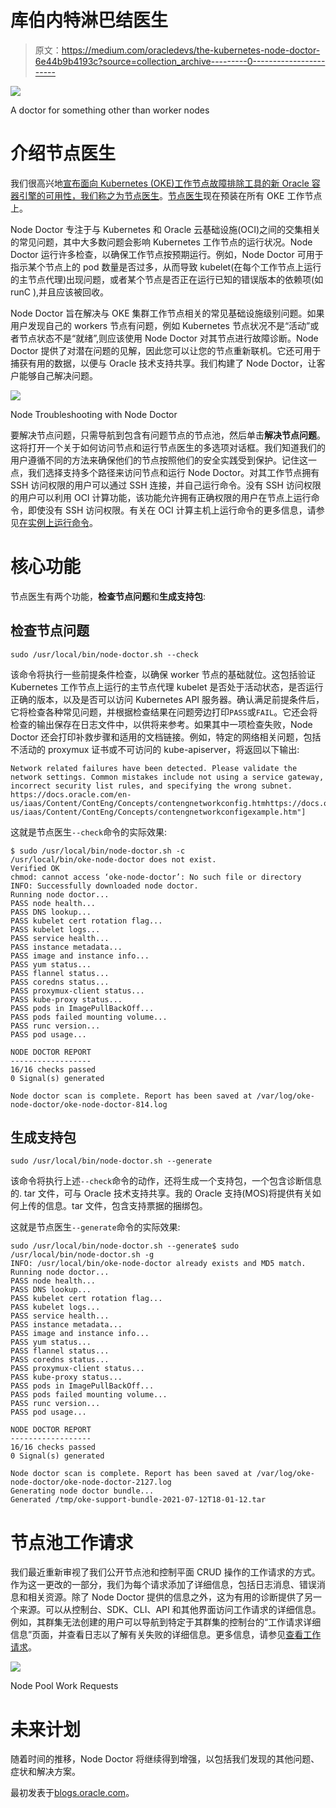 # 库伯内特淋巴结医生

> 原文：<https://medium.com/oracledevs/the-kubernetes-node-doctor-6e44b9b4193c?source=collection_archive---------0----------------------->

![](img/3f14b097717a3bcbeadaf211e33cf835.png)

A doctor for something other than worker nodes

# 介绍节点医生

我们很高兴地[宣布面向 Kubernetes (OKE)工作节点故障排除工具的新 Oracle 容器引擎的可用性，我们称之为节点医生](https://docs.oracle.com/en-us/iaas/releasenotes/changes/565b4160-c473-442e-8ad6-4a1696d29ec9/)。[节点医生](https://docs.oracle.com/en-us/iaas/Content/ContEng/Tasks/contengtroubleshooting_topic-node_troubleshooting.htm)现在预装在所有 OKE 工作节点上。

Node Doctor 专注于与 Kubernetes 和 Oracle 云基础设施(OCI)之间的交集相关的常见问题，其中大多数问题会影响 Kubernetes 工作节点的运行状况。Node Doctor 运行许多检查，以确保工作节点按预期运行。例如，Node Doctor 可用于指示某个节点上的 pod 数量是否过多，从而导致 kubelet(在每个工作节点上运行的主节点代理)出现问题，或者某个节点是否正在运行已知的错误版本的依赖项(如 runC ),并且应该被回收。

Node Doctor 旨在解决与 OKE 集群工作节点相关的常见基础设施级别问题。如果用户发现自己的 workers 节点有问题，例如 Kubernetes 节点状况不是“活动”或者节点状态不是“就绪”,则应该使用 Node Doctor 对其节点进行故障诊断。Node Doctor 提供了对潜在问题的见解，因此您可以让您的节点重新联机。它还可用于捕获有用的数据，以便与 Oracle 技术支持共享。我们构建了 Node Doctor，让客户能够自己解决问题。

![](img/6d7ec2823b6c4ea9d485e175de6f7e30.png)

Node Troubleshooting with Node Doctor

要解决节点问题，只需导航到包含有问题节点的节点池，然后单击**解决节点问题**。这将打开一个关于如何访问节点和运行节点医生的多选项对话框。我们知道我们的用户遵循不同的方法来确保他们的节点按照他们的安全实践受到保护。记住这一点，我们选择支持多个路径来访问节点和运行 Node Doctor。对其工作节点拥有 SSH 访问权限的用户可以通过 SSH 连接，并自己运行命令。没有 SSH 访问权限的用户可以利用 OCI 计算功能，该功能允许拥有正确权限的用户在节点上运行命令，即使没有 SSH 访问权限。有关在 OCI 计算主机上运行命令的更多信息，请参见[在实例上运行命令](https://docs.oracle.com/en-us/iaas/Content/Compute/Tasks/runningcommands.htm)。

# 核心功能

节点医生有两个功能，**检查节点问题**和**生成支持包**:

## 检查节点问题

```
sudo /usr/local/bin/node-doctor.sh --check
```

该命令将执行一些前提条件检查，以确保 worker 节点的基础就位。这包括验证 Kubernetes 工作节点上运行的主节点代理 kubelet 是否处于活动状态，是否运行正确的版本，以及是否可以访问 Kubernetes API 服务器。确认满足前提条件后，它将检查各种常见问题，并根据检查结果在问题旁边打印`PASS`或`FAIL`。它还会将检查的输出保存在日志文件中，以供将来参考。如果其中一项检查失败，Node Doctor 还会打印补救步骤和适用的文档链接。例如，特定的网络相关问题，包括不活动的 proxymux 证书或不可访问的 kube-apiserver，将返回以下输出:

```
Network related failures have been detected. Please validate the network settings. Common mistakes include not using a service gateway, incorrect security list rules, and specifying the wrong subnet. https://docs.oracle.com/en-us/iaas/Content/ContEng/Concepts/contengnetworkconfig.htmhttps://docs.oracle.com/en-us/iaas/Content/ContEng/Concepts/contengnetworkconfigexample.htm"]
```

这就是节点医生`--check`命令的实际效果:

```
$ sudo /usr/local/bin/node-doctor.sh -c
/usr/local/bin/oke-node-doctor does not exist.
Verified OK
chmod: cannot access ‘oke-node-doctor’: No such file or directory
INFO: Successfully downloaded node doctor.
Running node doctor...
PASS node health...
PASS DNS lookup...
PASS kubelet cert rotation flag...
PASS kubelet logs...
PASS service health...
PASS instance metadata...
PASS image and instance info...
PASS yum status...
PASS flannel status...
PASS coredns status...
PASS proxymux-client status...
PASS kube-proxy status...
PASS pods in ImagePullBackOff...
PASS pods failed mounting volume...
PASS runc version...
PASS pod usage...
​
NODE DOCTOR REPORT
------------------
16/16 checks passed
0 Signal(s) generated
​
Node doctor scan is complete. Report has been saved at /var/log/oke-node-doctor/oke-node-doctor-814.log
```

## 生成支持包

```
sudo /usr/local/bin/node-doctor.sh --generate
```

该命令将执行上述`--check`命令的动作，还将生成一个支持包，一个包含诊断信息的. tar 文件，可与 Oracle 技术支持共享。我的 Oracle 支持(MOS)将提供有关如何上传的信息。tar 文件，包含支持票据的捆绑包。

这就是节点医生`--generate`命令的实际效果:

```
sudo /usr/local/bin/node-doctor.sh --generate$ sudo /usr/local/bin/node-doctor.sh -g
INFO: /usr/local/bin/oke-node-doctor already exists and MD5 match.
Running node doctor...
PASS node health...
PASS DNS lookup...
PASS kubelet cert rotation flag...
PASS kubelet logs...
PASS service health...
PASS instance metadata...
PASS image and instance info...
PASS yum status...
PASS flannel status...
PASS coredns status...
PASS proxymux-client status...
PASS kube-proxy status...
PASS pods in ImagePullBackOff...
PASS pods failed mounting volume...
PASS runc version...
PASS pod usage...
​
NODE DOCTOR REPORT
------------------
16/16 checks passed
0 Signal(s) generated
​
Node doctor scan is complete. Report has been saved at /var/log/oke-node-doctor/oke-node-doctor-2127.log
Generating node doctor bundle...
Generated /tmp/oke-support-bundle-2021-07-12T18-01-12.tar
```

# 节点池工作请求

我们最近重新审视了我们公开节点池和控制平面 CRUD 操作的工作请求的方式。作为这一更改的一部分，我们为每个请求添加了详细信息，包括日志消息、错误消息和相关资源。除了 Node Doctor 提供的信息之外，这为有用的诊断提供了另一个来源。可以从控制台、SDK、CLI、API 和其他界面访问工作请求的详细信息。例如，其群集无法创建的用户可以导航到特定于其群集的控制台的“工作请求详细信息”页面，并查看日志以了解有关失败的详细信息。更多信息，请参见[查看工作请求](https://docs.oracle.com/en-us/iaas/Content/ContEng/Tasks/contengviewingworkrequests.htm#contengviewingworkrequests.)。

![](img/59fd936b9bf6c97715f198e244d321f0.png)

Node Pool Work Requests

# 未来计划

随着时间的推移，Node Doctor 将继续得到增强，以包括我们发现的其他问题、症状和解决方案。

最初发表于[blogs.oracle.com](https://blogs.oracle.com/cloud-infrastructure/post/simplifying-kubernetes-node-troubleshooting-with-node-doctor)。